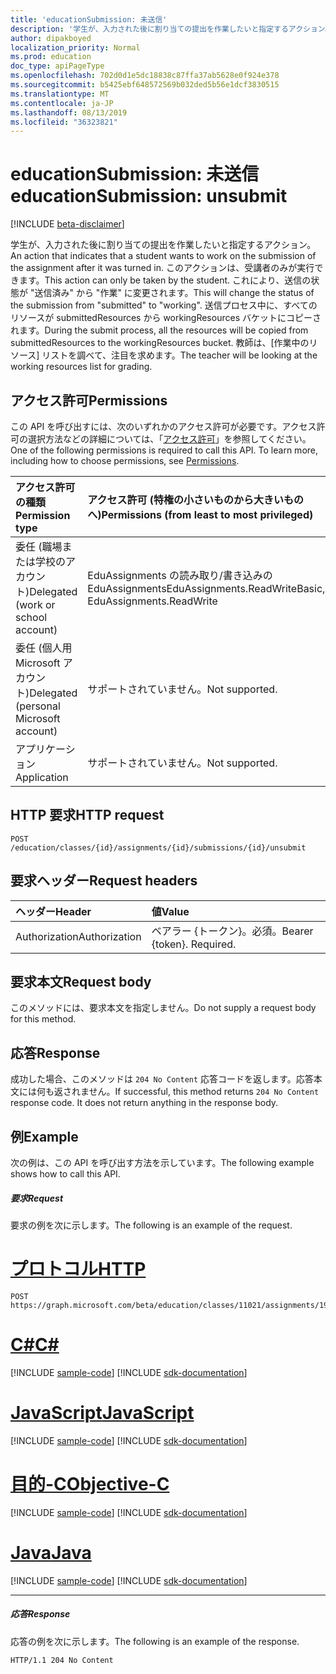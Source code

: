 ```yaml
---
title: 'educationSubmission: 未送信'
description: '学生が、入力された後に割り当ての提出を作業したいと指定するアクション。 このアクションは、受講者のみが実行できます。 '
author: dipakboyed
localization_priority: Normal
ms.prod: education
doc_type: apiPageType
ms.openlocfilehash: 702d0d1e5dc18838c87ffa37ab5628e0f924e378
ms.sourcegitcommit: b5425ebf648572569b032ded5b56e1dcf3830515
ms.translationtype: MT
ms.contentlocale: ja-JP
ms.lasthandoff: 08/13/2019
ms.locfileid: "36323821"
---
```

# <a name="educationsubmission-unsubmit"></a><span data-ttu-id="65ca5-104">educationSubmission: 未送信</span><span class="sxs-lookup"><span data-stu-id="65ca5-104">educationSubmission: unsubmit</span></span>

[!INCLUDE [beta-disclaimer](../../includes/beta-disclaimer.md)]

<span data-ttu-id="65ca5-105">学生が、入力された後に割り当ての提出を作業したいと指定するアクション。</span><span class="sxs-lookup"><span data-stu-id="65ca5-105">An action that indicates that a student wants to work on the submission of the assignment after it was turned in.</span></span> <span data-ttu-id="65ca5-106">このアクションは、受講者のみが実行できます。</span><span class="sxs-lookup"><span data-stu-id="65ca5-106">This action can only be taken by the student.</span></span> <span data-ttu-id="65ca5-107">これにより、送信の状態が "送信済み" から "作業" に変更されます。</span><span class="sxs-lookup"><span data-stu-id="65ca5-107">This will change the status of the submission from "submitted" to "working".</span></span> <span data-ttu-id="65ca5-108">送信プロセス中に、すべてのリソースが submittedResources から workingResources バケットにコピーされます。</span><span class="sxs-lookup"><span data-stu-id="65ca5-108">During the submit process, all the resources will be copied from submittedResources to the workingResources bucket.</span></span> <span data-ttu-id="65ca5-109">教師は、[作業中のリソース] リストを調べて、注目を求めます。</span><span class="sxs-lookup"><span data-stu-id="65ca5-109">The teacher will be looking at the working resources list for grading.</span></span>

## <a name="permissions"></a><span data-ttu-id="65ca5-110">アクセス許可</span><span class="sxs-lookup"><span data-stu-id="65ca5-110">Permissions</span></span>
<span data-ttu-id="65ca5-p103">この API を呼び出すには、次のいずれかのアクセス許可が必要です。アクセス許可の選択方法などの詳細については、「[アクセス許可](/graph/permissions-reference)」を参照してください。</span><span class="sxs-lookup"><span data-stu-id="65ca5-p103">One of the following permissions is required to call this API. To learn more, including how to choose permissions, see [Permissions](/graph/permissions-reference).</span></span>

|<span data-ttu-id="65ca5-113">アクセス許可の種類</span><span class="sxs-lookup"><span data-stu-id="65ca5-113">Permission type</span></span>      | <span data-ttu-id="65ca5-114">アクセス許可 (特権の小さいものから大きいものへ)</span><span class="sxs-lookup"><span data-stu-id="65ca5-114">Permissions (from least to most privileged)</span></span>              |
|:--------------------|:---------------------------------------------------------|
|<span data-ttu-id="65ca5-115">委任 (職場または学校のアカウント)</span><span class="sxs-lookup"><span data-stu-id="65ca5-115">Delegated (work or school account)</span></span> |  <span data-ttu-id="65ca5-116">EduAssignments の読み取り/書き込みの EduAssignments</span><span class="sxs-lookup"><span data-stu-id="65ca5-116">EduAssignments.ReadWriteBasic, EduAssignments.ReadWrite</span></span>  |
|<span data-ttu-id="65ca5-117">委任 (個人用 Microsoft アカウント)</span><span class="sxs-lookup"><span data-stu-id="65ca5-117">Delegated (personal Microsoft account)</span></span> |  <span data-ttu-id="65ca5-118">サポートされていません。</span><span class="sxs-lookup"><span data-stu-id="65ca5-118">Not supported.</span></span>  |
|<span data-ttu-id="65ca5-119">アプリケーション</span><span class="sxs-lookup"><span data-stu-id="65ca5-119">Application</span></span> | <span data-ttu-id="65ca5-120">サポートされていません。</span><span class="sxs-lookup"><span data-stu-id="65ca5-120">Not supported.</span></span> | 

## <a name="http-request"></a><span data-ttu-id="65ca5-121">HTTP 要求</span><span class="sxs-lookup"><span data-stu-id="65ca5-121">HTTP request</span></span>
<!-- { "blockType": "ignored" } -->
```http
POST /education/classes/{id}/assignments/{id}/submissions/{id}/unsubmit

```
## <a name="request-headers"></a><span data-ttu-id="65ca5-122">要求ヘッダー</span><span class="sxs-lookup"><span data-stu-id="65ca5-122">Request headers</span></span>
| <span data-ttu-id="65ca5-123">ヘッダー</span><span class="sxs-lookup"><span data-stu-id="65ca5-123">Header</span></span>       | <span data-ttu-id="65ca5-124">値</span><span class="sxs-lookup"><span data-stu-id="65ca5-124">Value</span></span> |
|:---------------|:--------|
| <span data-ttu-id="65ca5-125">Authorization</span><span class="sxs-lookup"><span data-stu-id="65ca5-125">Authorization</span></span>  | <span data-ttu-id="65ca5-p104">ベアラー {トークン}。必須。</span><span class="sxs-lookup"><span data-stu-id="65ca5-p104">Bearer {token}. Required.</span></span>  |

## <a name="request-body"></a><span data-ttu-id="65ca5-128">要求本文</span><span class="sxs-lookup"><span data-stu-id="65ca5-128">Request body</span></span>
<span data-ttu-id="65ca5-129">このメソッドには、要求本文を指定しません。</span><span class="sxs-lookup"><span data-stu-id="65ca5-129">Do not supply a request body for this method.</span></span>

## <a name="response"></a><span data-ttu-id="65ca5-130">応答</span><span class="sxs-lookup"><span data-stu-id="65ca5-130">Response</span></span>
<span data-ttu-id="65ca5-p105">成功した場合、このメソッドは `204 No Content` 応答コードを返します。応答本文には何も返されません。</span><span class="sxs-lookup"><span data-stu-id="65ca5-p105">If successful, this method returns `204 No Content` response code. It does not return anything in the response body.</span></span>

## <a name="example"></a><span data-ttu-id="65ca5-133">例</span><span class="sxs-lookup"><span data-stu-id="65ca5-133">Example</span></span>
<span data-ttu-id="65ca5-134">次の例は、この API を呼び出す方法を示しています。</span><span class="sxs-lookup"><span data-stu-id="65ca5-134">The following example shows how to call this API.</span></span>
##### <a name="request"></a><span data-ttu-id="65ca5-135">要求</span><span class="sxs-lookup"><span data-stu-id="65ca5-135">Request</span></span>
<span data-ttu-id="65ca5-136">要求の例を次に示します。</span><span class="sxs-lookup"><span data-stu-id="65ca5-136">The following is an example of the request.</span></span>

# <a name="httptabhttp"></a>[<span data-ttu-id="65ca5-137">プロトコル</span><span class="sxs-lookup"><span data-stu-id="65ca5-137">HTTP</span></span>](#tab/http)
<!-- {
  "blockType": "request",
  "name": "educationsubmission_unsubmit"
}-->
```http
POST https://graph.microsoft.com/beta/education/classes/11021/assignments/19002/submissions/850f51b7/unsubmit
```
# <a name="ctabcsharp"></a>[<span data-ttu-id="65ca5-138">C#</span><span class="sxs-lookup"><span data-stu-id="65ca5-138">C#</span></span>](#tab/csharp)
[!INCLUDE [sample-code](../includes/snippets/csharp/educationsubmission-unsubmit-csharp-snippets.md)]
[!INCLUDE [sdk-documentation](../includes/snippets/snippets-sdk-documentation-link.md)]

# <a name="javascripttabjavascript"></a>[<span data-ttu-id="65ca5-139">JavaScript</span><span class="sxs-lookup"><span data-stu-id="65ca5-139">JavaScript</span></span>](#tab/javascript)
[!INCLUDE [sample-code](../includes/snippets/javascript/educationsubmission-unsubmit-javascript-snippets.md)]
[!INCLUDE [sdk-documentation](../includes/snippets/snippets-sdk-documentation-link.md)]

# <a name="objective-ctabobjc"></a>[<span data-ttu-id="65ca5-140">目的-C</span><span class="sxs-lookup"><span data-stu-id="65ca5-140">Objective-C</span></span>](#tab/objc)
[!INCLUDE [sample-code](../includes/snippets/objc/educationsubmission-unsubmit-objc-snippets.md)]
[!INCLUDE [sdk-documentation](../includes/snippets/snippets-sdk-documentation-link.md)]

# <a name="javatabjava"></a>[<span data-ttu-id="65ca5-141">Java</span><span class="sxs-lookup"><span data-stu-id="65ca5-141">Java</span></span>](#tab/java)
[!INCLUDE [sample-code](../includes/snippets/java/educationsubmission-unsubmit-java-snippets.md)]
[!INCLUDE [sdk-documentation](../includes/snippets/snippets-sdk-documentation-link.md)]

---


##### <a name="response"></a><span data-ttu-id="65ca5-142">応答</span><span class="sxs-lookup"><span data-stu-id="65ca5-142">Response</span></span>
<span data-ttu-id="65ca5-143">応答の例を次に示します。</span><span class="sxs-lookup"><span data-stu-id="65ca5-143">The following is an example of the response.</span></span>

<!-- {
  "blockType": "response",
  "truncated": true,
  "@odata.type": "microsoft.graph.educationAssignment"
} -->
```http
HTTP/1.1 204 No Content
```

<!-- uuid: 8fcb5dbc-d5aa-4681-8e31-b001d5168d79
2015-10-25 14:57:30 UTC -->
<!--
{
  "type": "#page.annotation",
  "description": "educationSubmission: unsubmit",
  "keywords": "",
  "section": "documentation",
  "tocPath": "",
  "suppressions": [
  ]
}
-->
